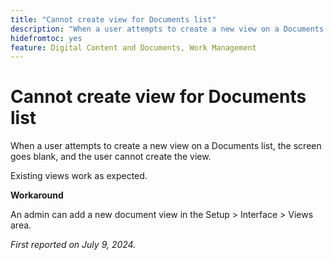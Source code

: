 ```yaml
---
title: "Cannot create view for Documents list"
description: "When a user attempts to create a new view on a Documents list, the screen goes blank, and the user cannot create the view. "
hidefromtoc: yes
feature: Digital Content and Documents, Work Management
---
```


# Cannot create view for Documents list

When a user attempts to create a new view on a Documents list, the screen goes blank, and the user cannot create the view. 

Existing views work as expected.

**Workaround**

An admin can add a new document view in the Setup > Interface > Views area.

_First reported on July 9, 2024._
